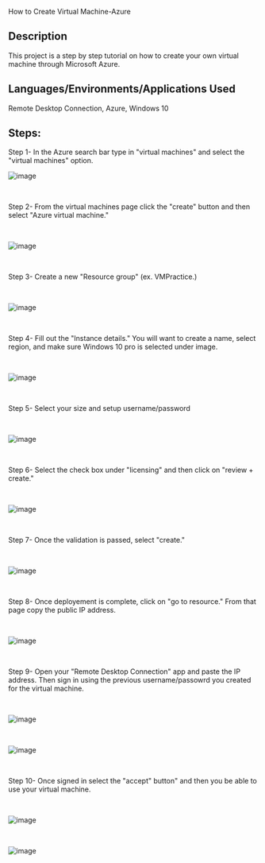 How to Create Virtual Machine-Azure
<h2>Description</h2>
This project is a step by step tutorial on how to create your own virtual machine through Microsoft Azure.
<h2>Languages/Environments/Applications Used</h2>
Remote Desktop Connection, Azure, Windows 10

<br />

<h2>Steps:</h2>
Step 1- In the Azure search bar type in "virtual machines" and select the "virtual machines" option.

<br />

![image](https://github.com/ramosshelbiejo/createVM/assets/141060445/248d0f6e-5528-43cd-9a44-f6e0bde5ebe3)

<br />

Step 2- From the virtual machines page click the "create" button and then select "Azure virtual machine."

<br />

![image](https://github.com/ramosshelbiejo/createVM/assets/141060445/10b07f4a-851e-437a-ae04-855ff76adffd)

<br />

Step 3- Create a new "Resource group" (ex. VMPractice.)

<br />

![image](https://github.com/ramosshelbiejo/createVM/assets/141060445/dc7e9da3-10d2-4f55-9c11-813e71c8bece)

<br />

Step 4- Fill out the "Instance details." You will want to create a name, select region, and make sure Windows 10 pro is selected under image.

<br />

![image](https://github.com/ramosshelbiejo/createVM/assets/141060445/3e191ab9-eb77-4edd-b1aa-d47cd7f7e1b8)

<br />

Step 5- Select your size and setup username/password

<br />

![image](https://github.com/ramosshelbiejo/createVM/assets/141060445/9a7787bf-d261-422a-b39f-6ef18a2e0885)

<br />

Step 6- Select the check box under "licensing" and then click on "review + create."

<br />

![image](https://github.com/ramosshelbiejo/createVM/assets/141060445/a2b12f51-691d-466b-99b7-0a5d01962451)

<br />

Step 7- Once the validation is passed, select "create."

<br />

![image](https://github.com/ramosshelbiejo/createVM/assets/141060445/0dd7e342-68d4-411e-a8b4-46a7ed17780a)

<br />

Step 8- Once deployement is complete, click on "go to resource." From that page copy the public IP address.

<br />

![image](https://github.com/ramosshelbiejo/createVM/assets/141060445/8ead5f92-727b-42ec-98bf-69ef64d37ef8)

<br />

Step 9- Open your "Remote Desktop Connection" app and paste the IP address. Then sign in using the previous username/passowrd you created for the virtual machine.

<br />

![image](https://github.com/ramosshelbiejo/createVM/assets/141060445/2ba38d2e-c8a3-430b-9a9e-416bad5f1cef)

<br />

![image](https://github.com/ramosshelbiejo/createVM/assets/141060445/01c0771f-5a30-42d7-aa12-ce5415829a72)

<br />

Step 10- Once signed in select the "accept" button" and then you be able to use your virtual machine.

<br />

![image](https://github.com/ramosshelbiejo/createVM/assets/141060445/67b41f8c-3943-40d5-bd75-b8cb8413cd73)

<br />

![image](https://github.com/ramosshelbiejo/createVM/assets/141060445/48ba3b65-cbb4-47ad-86f9-8851c89a1bd2)

